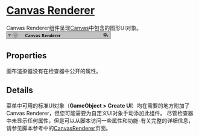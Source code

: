 # [Canvas Renderer](https://docs.unity3d.com/Packages/com.unity.ugui@1.0/manual/class-CanvasRenderer.html)
Canvas Renderer组件呈现[Canvas](https://docs.unity3d.com/Packages/com.unity.ugui@1.0/manual/class-Canvas.html)中包含的图形UI对象。  
![](UI_CanvasRendererInspector.png)

## Properties
画布渲染器没有在检查器中公开的属性。

## Details
菜单中可用的标准UI对象（**GameObject > Create UI**）均在需要的地方附加了Canvas Renderer，但您可能需要为自定义UI对象手动添加此组件。 尽管检查器中未显示任何属性，但是可以从脚本访问一些属性和功能-有关完整的详细信息，请参见脚本参考中的[CanvasRenderer](https://docs.unity3d.com/ScriptReference/CanvasRenderer.html.md)页面。